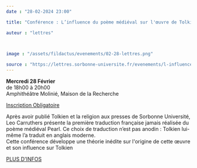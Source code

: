 ```yaml
---
date : "28-02-2024 23:00"

title: "Conférence : L’influence du poème médiéval sur l'œuvre de Tolkien"

auteur : "lettres"

 

image : "/assets/fildactus/evenements/02-28-lettres.png"

source : "https://lettres.sorbonne-universite.fr/evenements/l-influence-du-poeme-medieval-sur-l-oeuvre-de-tolkien"
---
```


__Mercredi 28 Février__  
de 18h00 à 20h00  
Amphithéâtre Molinié, Maison de la Recherche

[Inscription Obligatoire](https://docs.google.com/forms/d/e/1FAIpQLSeDH289YYvUDKCd_bdMFjsodXKQZ4iU0Rrj3lIsjPY4Mk2X-A/viewform)

Après avoir publié Tolkien et la religion aux presses de Sorbonne Université, Leo Carruthers présente la première traduction française jamais réalisée du poème médiéval Pearl. Ce choix de traduction n’est pas anodin : Tolkien lui-même l’a traduit en anglais moderne.  
Cette conférence développe une théorie inédite sur l'origine de cette œuvre et son influence sur Tolkien

[PLUS D'INFOS](https://lettres.sorbonne-universite.fr/evenements/l-influence-du-poeme-medieval-sur-l-oeuvre-de-tolkien)
